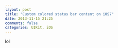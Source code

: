 ```yaml
---
layout: post
title: "Custom colored status bar content on iOS7"
date: 2013-11-15 21:25
comments: false
categories: UIKit, iOS
---
```


lol
